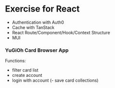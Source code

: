 # Exercise for React

- Authentication with Auth0
- Cache with TanStack
- React Route/Component/Hook/Context Structure
- MUI

### YuGiOh Card Browser App

Functions:

- filter card list
- create account
- login with account
(- save card collections) 

